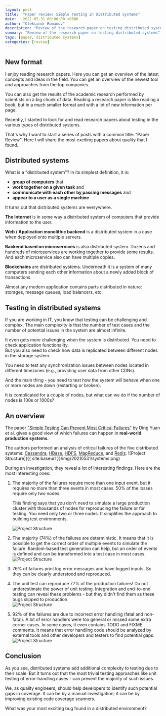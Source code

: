 ```yaml
---
layout: post
title:  "Paper review: Simple Testing in Distributed Systems"
date:   2021-05-31 09:00:00 +0300
author: "Oleksandr Romanov"
description: "Review of the research paper on testing distributed systems"
summary: "Review of the research paper on testing distributed systems"
tags: [paper, distributed systems]
categories: [review]
---
```


## New format  
  
I enjoy reading research papers. Here you can get an overview of the latest concepts and ideas in the field. You can get an overview of the newest tool and approaches from the top companies.  

You can also get the results of the academic research performed by scientists on a big chunk of data. Reading a research paper is like reading a book, but in a much smaller format and with a lot of new information per page.  

Recently, I started to look for and read research papers about testing in the various types of distributed systems. 

That's why I want to start a series of posts with a common title: "Paper Review". Here I will share the most exciting papers about quality that I found. 

## Distributed systems

What is a "distributed system"? In its simplest definition, it is:
- **group of computers** that
- **work together on a given task** and
- **communicate with each other by passing messages** and
- **appear to a user as a single machine**

It turns out that distributed systems are everywhere. 

**The Internet** is in some way a distributed system of computers that provide information to the user. 

**Web / Application monolithic backend** is a distributed system in a case when deployed onto multiple servers. 

**Backend based on microservices** is also distributed system. Dozens and hundreds of microservices are working together to provide some results. And each microservice also can have multiple copies. 

**Blockchains** are distributed systems. Underneath it is a system of many computers sending each other information about a newly added block of transactions. 

Almost any modern application contains parts distributed in nature: storages, message queues, load balancers, etc. 

## Testing in distributed systems

If you are working in IT, you know that testing can be challenging and complex. The main complexity is that the number of test cases and the number of potential issues in the system are almost infinite. 

It even gets more challenging when the system is distributed. 
You need to check application functionality.  
But you also need to check how data is replicated between different nodes in the storage system.  

You need to test any synchronization issues between nodes located in different timezones (e.g., providing user data from other CDNs).  

And the main thing - you need to test how the system will behave when one or more nodes are down (restarting or broken).  

It is complicated for a couple of nodes, but what can we do if the number of nodes is 100s or 1000s? 

## An overview

The paper ["Simple Testing Can Prevent Most Critical Failures"][simpletesting] by Ding Yuan et al. gives a good view of which failures can happen in **real-world production systems**.  

The authors performed an analysis of critical failures of the five distributed systems: [Cassandra][cassandra], [HBase][hbase], [HDFS][hdfs], [MapReduce][mapreduce], and [Redis][redis]. 
![Project Structure]({{ site.baseurl }}/img/20210531/systems.png)

During an investigation, they reveal a lot of interesting findings. Here are the most interesting ones:

1. The majority of the failures require more than one input event, but it requires no more than three events in most cases. 50% of the losses require only two nodes.  

    This finding says that you don't need to simulate a large production cluster with thousands of nodes for reproducing the failure or for testing. You need only two or three nodes. It simplifies the approach to building test environments. 

    ![Project Structure](/img/20210531/number-of-events.png)

2. The majority (74%) of the failures are deterministic. It means that it is possible to get the correct order of multiple events to simulate the failure. Random-based test generation can help, but an order of events is defined and can be transformed into a test case in most cases. 
    ![Project Structure](/img/20210531/deterministic.png)

3. 76% of failures print log error messages and have logged inputs. So they can be clearly understood and reproduced.  

4. The unit test can reproduce 77% of the production failures! Do not underestimate the power of unit testing. Integration and end-to-end testing can reveal these problems - but they didn't find them as these bugs slipped to production.  
    ![Project Structure](/img/20210531/unit-test.png)

5. 92% of the failures are due to incorrect error handling (fatal and non-fatal). A lot of error handlers were too general or missed some extra corner cases. In some cases, it even contains TODO and FIXME comments. It means that error handling code should be analyzed by external tools and other developers and testers to find potential gaps.  
    ![Project Structure](/img/20210531/error-handling.png)

## Conclusion
As you see, distributed systems add additional complexity to testing due to their scale. But it turns out that the most trivial testing approaches like unit testing of error-handling cases - can prevent the majority of such issues.  

We, as quality engineers, should help developers to identify such potential gaps in coverage. It can be by a manual investigation; it can be by improving existing code coverage scanners. 

What was your most exciting bug found in a distributed environment? 

[simpletesting]: https://www.usenix.org/system/files/conference/osdi14/osdi14-paper-yuan.pdf
[cassandra]: https://cassandra.apache.org/
[hbase]: https://hbase.apache.org/
[hdfs]: https://hadoop.apache.org/docs/r1.2.1/hdfs_design.html
[mapreduce]: https://hadoop.apache.org/docs/r1.2.1/mapred_tutorial.html
[redis]: https://redis.io/